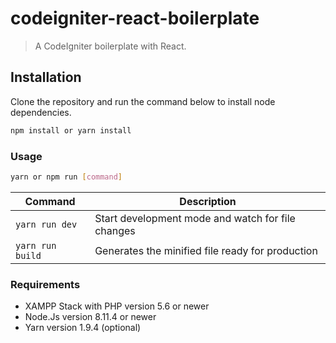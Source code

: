 # codeigniter-react-boilerplate  

> A CodeIgniter boilerplate with React.

## Installation

Clone the repository and run the command below to install node dependencies.  

```sh
npm install or yarn install
```

### Usage

```sh
yarn or npm run [command]
```

| Command          | Description                                       |
|------------------|---------------------------------------------------|
| `yarn run dev`   | Start development mode and watch for file changes |
| `yarn run build` | Generates the minified file ready for production  |

### Requirements

- XAMPP Stack with PHP version 5.6 or newer
- Node.Js version 8.11.4 or newer
- Yarn version 1.9.4 (optional)